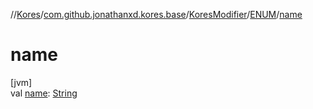 //[Kores](../../../../index.md)/[com.github.jonathanxd.kores.base](../../index.md)/[KoresModifier](../index.md)/[ENUM](index.md)/[name](name.md)

# name

[jvm]\
val [name](name.md): [String](https://kotlinlang.org/api/latest/jvm/stdlib/kotlin/-string/index.html)
